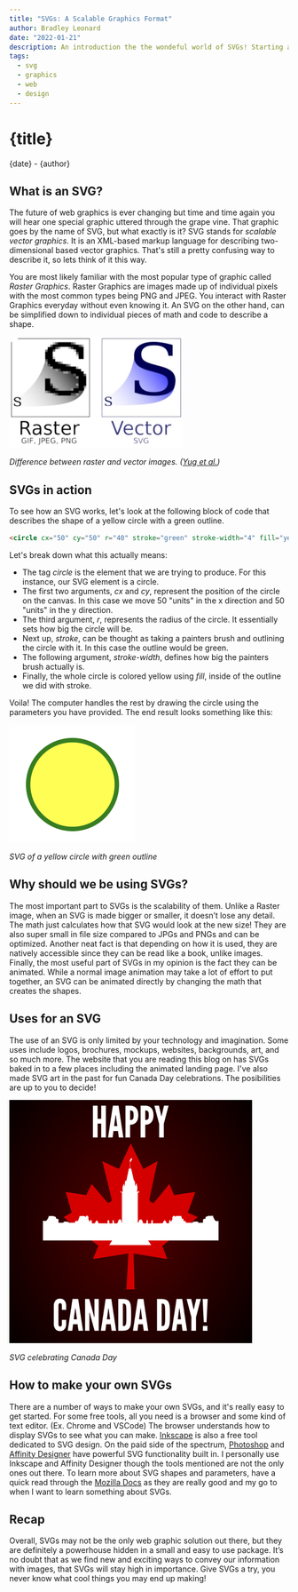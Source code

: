 ```yaml
---
title: "SVGs: A Scalable Graphics Format"
author: Bradley Leonard
date: "2022-01-21"
description: An introduction the the wondeful world of SVGs! Starting at the bare basics, this post goes into what SVGs are, how to use them and why you might use SVGs over other traditional graphics formats in web design.
tags:
  - svg
  - graphics
  - web
  - design
---
```


# {title}

{date} - {author}

## What is an SVG?

The future of web graphics is ever changing but time and time again you will hear one special graphic uttered through the grape vine. That graphic goes by the name of SVG, but what exactly is it? SVG stands for _scalable vector graphics_. It is an XML-based markup language for describing two-dimensional based vector graphics. That's still a pretty confusing way to describe it, so lets think of it this way.

You are most likely familiar with the most popular type of graphic called _Raster Graphics_. Raster Graphics are images made up of individual pixels with the most common types being PNG and JPEG. You interact with Raster Graphics everyday without even knowing it. An SVG on the other hand, can be simplified down to individual pieces of math and code to describe a shape.

![Difference between bitmap and vector images](/blog/raster_vs_vector.png "Raster Vs. Vector")

<div class="text-center">

_Difference between raster and vector images. ([Yug et al.](https://commons.wikimedia.org/w/index.php?curid=1183592))_

</div>

## SVGs in action

To see how an SVG works, let's look at the following block of code that describes the shape of a yellow circle with a green outline.

```html
<circle cx="50" cy="50" r="40" stroke="green" stroke-width="4" fill="yellow"></circle>
```

Let's break down what this actually means:

- The tag _circle_ is the element that we are trying to produce. For this instance, our SVG element is a circle.
- The first two arguments, _cx_ and _cy_, represent the position of the circle on the canvas. In this case we move 50 "units" in the x direction and 50 "units" in the y direction.
- The third argument, _r_, represents the radius of the circle. It essentially sets how big the circle will be.
- Next up, _stroke_, can be thought as taking a painters brush and outlining the circle with it. In this case the outline would be green.
- The following argument, _stroke-width_, defines how big the painters brush actually is.
- Finally, the whole circle is colored yellow using _fill_, inside of the outline we did with stroke.

Voila! The computer handles the rest by drawing the circle using the parameters you have provided. The end result looks something like this:

![SVG of a yellow circle with green outline](/blog/yellow_circle_svg.png "Yellow Circle SVG")

<div class="text-center">

_SVG of a yellow circle with green outline_

</div>

## Why should we be using SVGs?

The most important part to SVGs is the scalability of them. Unlike a Raster image, when an SVG is made bigger or smaller, it doesn’t lose any detail. The math just calculates how that SVG would look at the new size! They are also super small in file size compared to JPGs and PNGs and can be optimized. Another neat fact is that depending on how it is used, they are natively accessible since they can be read like a book, unlike images. Finally, the most useful part of SVGs in my opinion is the fact they can be animated. While a normal image animation may take a lot of effort to put together, an SVG can be animated directly by changing the math that creates the shapes.

## Uses for an SVG

The use of an SVG is only limited by your technology and imagination. Some uses include logos, brochures, mockups, websites, backgrounds, art, and so much more. The website that you are reading this blog on has SVGs baked in to a few places including the animated landing page. I've also made SVG art in the past for fun Canada Day celebrations. The posibilities are up to you to decide!

![SVG celebrating Canada Day](/blog/canada_day_svg.png "Canada Day SVG")

<div class="text-center">

_SVG celebrating Canada Day_

</div>

## How to make your own SVGs

There are a number of ways to make your own SVGs, and it's really easy to get started. For some free tools, all you need is a browser and some kind of text editor. (Ex. Chrome and VSCode) The browser understands how to display SVGs to see what you can make. [Inkscape](https://inkscape.org/) is also a free tool dedicated to SVG design. On the paid side of the spectrum, [Photoshop](https://www.adobe.com/ca/products/photoshop.html) and [Affinity Designer](https://affinity.serif.com/en-us/designer/) have powerful SVG functionality built in. I personally use Inkscape and Affinity Designer though the tools mentioned are not the only ones out there. To learn more about SVG shapes and parameters, have a quick read through the [Mozilla Docs](https://developer.mozilla.org/en-US/docs/Web/SVG) as they are really good and my go to when I want to learn something about SVGs.

## Recap

Overall, SVGs may not be the only web graphic solution out there, but they are definitely a powerhouse hidden in a small and easy to use package. It’s no doubt that as we find new and exciting ways to convey our information with images, that SVGs will stay high in importance. Give SVGs a try, you never know what cool things you may end up making!
